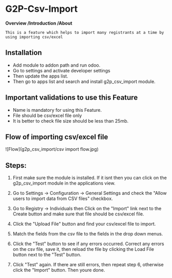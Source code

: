 # **G2P-Csv-Import**

**Overview /Introduction /About**

    This is a feature which helps to import many registrants at a time by using importing csv/excel

## Installation
- Add module to addon path and run odoo.
- Go to settings and activate developer settings
- Then update the apps list.
- Then go to apps list and search and install g2p_csv_import module.

## Important  validations to use this Feature 
  - Name is mandatory for using this Feature.
  - File should be csv/excel file only
  - It is better to check file size should be less than 25mb.

## **Flow of importing csv/excel file**
![Flow](g2p_csv_import/csv import flow.jpg)


## **Steps:**
1.  First make sure the  module is installed. If it isnt then you can click on the g2p_csv_import module in the applications view.

2. Go to Settings -> Configuration -> General Settings and check the "Allow users to import data from CSV files" checkbox.

3. Go to Registry -> Individuals then Click on the "Import" link next to the Create button and make sure that file should be csv/excel file.

4. Click the "Upload File" button and find your csv/excel file to import.

5. Match the fields from the csv file to the fields in the drop down menus.

6. Click the "Test" button to see if any errors occurred. Correct any errors on the csv file, save it, then reload the file by clicking the Load File button next to the "Test" button.

7. Click "Test" again. If there are still errors, then repeat step 6, otherwise click the "Import" button. Then youre done.








